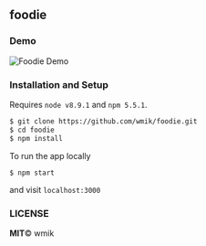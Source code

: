 ## foodie

### Demo
![Foodie Demo](https://media.giphy.com/media/bbASNr9Dy8qfAlxxfQ/giphy.gif)

### Installation and Setup
Requires `node v8.9.1` and `npm 5.5.1`.

```sh
$ git clone https://github.com/wmik/foodie.git
$ cd foodie
$ npm install
```

To run the app locally

`$ npm start`

and visit `localhost:3000`

### LICENSE
**MIT**© wmik